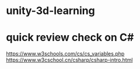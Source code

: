 # unity-3d-learning
# quick review check on C#
https://www.w3schools.com/cs/cs_variables.php
https://www.w3cschool.cn/csharp/csharp-intro.html
